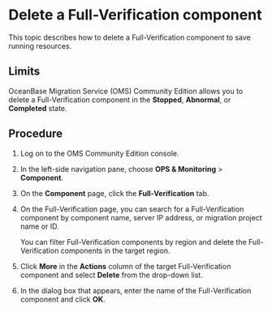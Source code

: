# Delete a Full-Verification component

This topic describes how to delete a Full-Verification component to save running resources.

## Limits

OceanBase Migration Service (OMS) Community Edition allows you to delete a Full-Verification component in the **Stopped**, **Abnormal**, or **Completed** state.

## Procedure

1. Log on to the OMS Community Edition console.

2. In the left-side navigation pane, choose **OPS & Monitoring** > **Component**.

3. On the **Component** page, click the **Full-Verification** tab.

4. On the Full-Verification page, you can search for a Full-Verification component by component name, server IP address, or migration project name or ID.

   You can filter Full-Verification components by region and delete the Full-Verification components in the target region.

5. Click **More** in the **Actions** column of the target Full-Verification component and select **Delete** from the drop-down list.

6. In the dialog box that appears, enter the name of the Full-Verification component and click **OK**.
